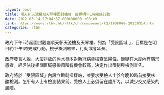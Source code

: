 ```yaml
---
layout: post
title: 順天邨天池樓及天琴樓圍封強檢　目標明午1時完成行動
date: 2022-03-14 17:04:37.000000000 +08:00
link: https://news.rthk.hk/rthk/ch/component/k2/1638860-20220314.htm
categories: rthk
---
```


政府下午5時起圍封觀塘順天邨天池樓及天琴樓，列為「受限區域 」，目標是在明日約下午1時完成行動，視乎檢測結果，行動或會延長。

政府發言人說，大廈排放的污水樣本對新冠病毒檢查呈陽性，懷疑在大廈內有隱形患者，經評估後相關區域感染風險有機會較高，決定作出限制與檢測宣告。

政府將於「受限區域」內設立臨時採樣站，並要求受檢人士於今晚10時前接受核酸檢測。在所有人士有檢測結果前，受檢人士必須留在處所內，以減少交叉感染的風險。

